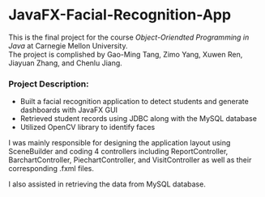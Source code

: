 # JavaFX-Facial-Recognition-App
This is the final project for the course *Object-Oriendted Programming in Java* at Carnegie Mellon University.<br/>
The project is complished by Gao-Ming Tang, Zimo Yang, Xuwen Ren, Jiayuan Zhang, and Chenlu Jiang.<br/>
### Project Description:
- Built a facial recognition application to detect students and generate dashboards with JavaFX GUI
- Retrieved student records using JDBC along with the MySQL database
- Utilized OpenCV library to identify faces

I was mainly responsible for designing the application layout using SceneBuilder and coding 4 controllers including ReportController, BarchartController, PiechartController, and VisitController as well as their corresponding .fxml files.
 
I also assisted in retrieving the data from MySQL database.

